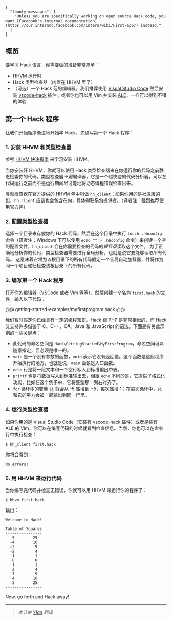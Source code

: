 ```yamlmeta
{
  "fbonly messages": [
    "Unless you are specifically working on open source Hack code, you want [Facebook's internal documentation](https://our.internmc.facebook.com/intern/wiki/First-app/) instead."
  ]
}
```
## 概览

要学习 Hack 语言，你需要做的准备非常简单：

* [HHVM 运行时](../../hhvm/getting-started/getting-started.md)
* Hack 类型检查器（内置在 HHVM 里了）
* （可选）一个 Hack 范的编辑器。我们推荐使用 [Visual Studio Code] 然后安装
  [vscode-hack] 插件；或者你也可以用 Vim 并安装 [ALE]，一样可以得到不错的体验

## 第一个 Hack 程序

让我们开始循序渐进地开始学 Hack，先编写第一个 Hack 程序：

### 1. 安装 HHVM 和类型检查器

参考 [HHVM 快速指南](../../hhvm/getting-started/getting-started.md) 来学习安装 HHVM。

当你安装好 HHVM，你就可以使用 Hack 类型检查器来在你运行你的代码之前静态检查你的代码。类型检查器*不是*编译器，它是一个超快速的代码分析器，可以在代码运行之前而不是运行期间尽可能地将动态编程错误检查出来。

类型检查器在官方提供的 HHVM 包中叫做 `hh_client`；如果你用的是社区版的包，`hh_client` 应该也会包含在内，具体得联系包提供者。（译者注：强烈推荐使用官方包）

### 2. 配置类型检查器

选择一个目录来存放你的 Hack 代码，然后在这个目录中执行 `touch .hhconfig` 命令（译者注：Windows 下可以使用 `echo "" > .hhconfig` 命令）来创建一个空的配置文件，`hh_client` 会在你需要检查的代码的*根目录*读取这个文件。
为了正确地分析你的代码，类型检查器需要进行全局分析，也就是说它要能够读取所有代码。 这意味着它将为该根目录下的所有代码假定一个全局自动加载器，并将作为同一个项目递归检查该根目录下的所有代码。

### 3. 编写第一个 Hack 程序

打开你的编辑器（VSCode 或者 Vim 等等），然后创建一个名为 `first.hack` 的文件，输入以下代码：

@@ getting-started-examples/myfirstprogram.hack @@

我们暂时假定你已经具有一定的编程知识。Hack 跟 PHP 是非常相似的，而 Hack 又支持许多借鉴于 C、C++、C#、Java 和 JavaScript 的语法。下面是有关此示例的一些关键点：

* 此代码的命名空间是 `Hack\GettingStarted\MyFirstProgram`，命名空间可以随意指定，但必须是唯一的。
* `main` 是一个没有参数的函数，`void` 表示它没有返回值。这个函数是这段程序开始执行的地方，也就是说，`main` 函数是入口函数。
* `echo` 行是将一段文本和一个空行写入到标准输出中去。
* `printf` 也是将数据写入到标准输出去，但跟 `echo` 不同的是，它提供了格式化功能，比如在这个例子中，它将整型那一列右对齐了。
* `for` 循环中的变量 `$i` 将会从 -5 递增到 +5，每次递增 1；在每次循环中，`$i` 和它的平方会被一起输出到同一行里。

### 4. 运行类型检查器

如果你用的是 Visual Studio Code（安装有 vscode-hack 插件）或者是装有 ALE 的 Vim，你可以在编写代码的时候就看到检查信息。当然，你也可以在命令行中执行检查：

```
$ hh_client first.hack
```

你将会看到：

```
No errors!
```

### 5. 用 HHVM 来运行代码

当你编写完代码并检查无错误，你就可以用 HHVM 来运行你的程序了：

```
$ hhvm first.hack
```

输出：

```
Welcome to Hack!

Table of Squares
----------------
  -5        25
  -4        16
  -3         9
  -2         4
  -1         1
   0         0
   1         1
   2         4
   3         9
   4        16
   5        25
----------------

```

Now, go forth and Hack away!

---

> *本节由 [Y!an](https://yian.me/blog/) 翻译*

[Visual Studio Code]: https://code.visualstudio.com
[vscode-hack]: https://marketplace.visualstudio.com/items?itemName=pranayagarwal.vscode-hack
[ALE]: https://github.com/w0rp/ale
